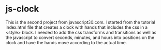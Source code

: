 # js-clock
This is the second project from javascript30.com.  I started from the tutorial index.html file that creates a clock with hands that includes the css in a &lt;style> block.  I needed to add the  css transforms and transitions as well as the javascript to convert seconds, minutes, and hours into positions on the clock and have the hands move according to the actual time.
